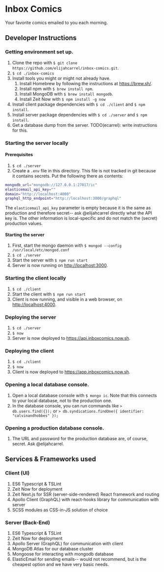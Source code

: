 # Inbox Comics
Your favorite comics emailed to you each morning.

## Developer Instructions
### Getting environment set up.
1. Clone the repo with `$ git clone https://github.com/elijahcarrel/inbox-comics.git`.
1. `$ cd ./inbox-comics`
1. Install tools you might or might not already have.
    1. Install Homebrew by following the instructions at <https://brew.sh/>.
    1. Install npm with `$ brew install npm`.
    1. Install MongoDB with `$ brew install mongodb`.
    1. Install Zeit Now with `$ npm install -g now`
1. Install client package dependencies with `$ cd ./client` and `$ npm install`.
1. Install server package dependencies with `$ cd ./server` and `$ npm install`.
1. Get a database dump from the server. TODO(ecarrel): write instructions for this.

### Starting the server locally
#### Prerequisites
1. `$ cd ./server`
1. Create a `.env` file in this directory. This file is not tracked in git because it contains secrets. Put the
   following there as contents:
```bash
mongodb_url="mongodb://127.0.0.1:27017/ic"
elasticemail_api_key=""
domain="http://localhost:4000"
graphql_http_endpoint="http://localhost:3000/graphql"
```
   The `elasticemail_api_key` parameter is empty because it is the same as production and therefore secret-- ask
   @elijahcarrel directly what the API key is. The other information is local-specific and do not match the (secret)
   production values. 
#### Starting the server
1. First, start the mongo daemon with `$ mongod --config /usr/local/etc/mongod.conf` 
1. `$ cd ./server`
1. Start the server with `$ npm run start`
1. Server is now running on <http://localhost:3000>.

### Starting the client locally
1. `$ cd ./client`
1. Start the client with `$ npm run start`
1. Client is now running, and visible in a web browser, on <http://localhost:4000>.

### Deploying the server
1. `$ cd ./server`
1. `$ now`
1. Server is now deployed to <https://api.inboxcomics.now.sh>.

### Deploying the client
1. `$ cd ./client`
1. `$ now`
1. Client is now deployed to <https://app.inboxcomics.now.sh>.

### Opening a local database console.
1. Open a local database console with `$ mongo ic`. Note that this connects to your local database, not to the production one.
1. In the database console, you can run commands like `> db.users.find({});` or `> db.syndications.findOne({ identifier: "calvinandhobbes" });`

### Opening a production database console.
1. The URL and password for the production database are, of course, secret. Ask @elijahcarrel.

## Services & Frameworks used
### Client (UI)
1. ES6 Typescript & TSLint
1. Zeit Now for deployment
1. Zeit Next.js for SSR (server-side-rendered) React framework and routing
1. Apollo Client (GraphQL) with react-hooks library for communication with server
1. SCSS modules as CSS-in-JS solution of choice
### Server (Back-End)
1. ES6 Typescript & TSLint
1. Zeit Now for deployment
1. Apollo Server (GraphQL) for communication with client
1. MongoDB Atlas for our database cluster
1. Mongoose for interacting with mongodb database
1. ElasticEmail for sending emails-- would not recommend, but is the cheapest option and we have very basic needs.
